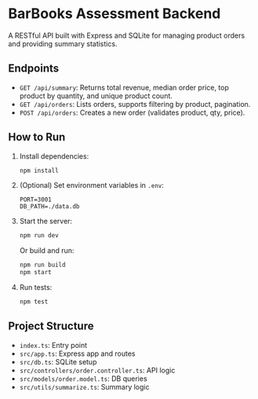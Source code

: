 # BarBooks Assessment Backend

A RESTful API built with Express and SQLite for managing product orders and providing summary statistics.

## Endpoints
- `GET /api/summary`: Returns total revenue, median order price, top product by quantity, and unique product count.
- `GET /api/orders`: Lists orders, supports filtering by product, pagination.
- `POST /api/orders`: Creates a new order (validates product, qty, price).

## How to Run
1. Install dependencies:
   ```bash
   npm install
   ```
2. (Optional) Set environment variables in `.env`:
   ```
   PORT=3001
   DB_PATH=./data.db
   ```
3. Start the server:
   ```bash
   npm run dev
   ```
   Or build and run:
   ```bash
   npm run build
   npm start
   ```
4. Run tests:
   ```bash
   npm test
   ```

## Project Structure
- `index.ts`: Entry point
- `src/app.ts`: Express app and routes
- `src/db.ts`: SQLite setup
- `src/controllers/order.controller.ts`: API logic
- `src/models/order.model.ts`: DB queries
- `src/utils/summarize.ts`: Summary logic
